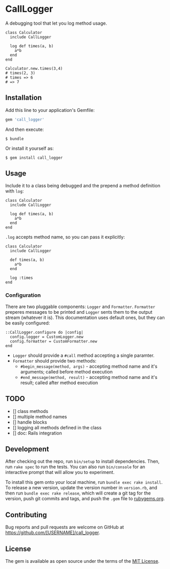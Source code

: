 # CallLogger

A debugging tool that let you log method usage.

```
class Calculator
  include CallLogger

  log def times(a, b)
    a*b
  end
end

Calculator.new.times(3,4)
# times(2, 3)
# times => 6
# => 7
```

## Installation

Add this line to your application's Gemfile:

```ruby
gem 'call_logger'
```

And then execute:

    $ bundle

Or install it yourself as:

    $ gem install call_logger

## Usage

Include it to a class being debugged and the prepend a method definition with `log`:

```
class Calculator
  include CallLogger

  log def times(a, b)
    a*b
  end
end
```

`.log` accepts method name, so you can pass it explicitly:

```
class Calculator
  include CallLogger

  def times(a, b)
    a*b
  end

  log :times
end
```

### Configuration

There are two pluggable components: `Logger` and `Formatter`. `Formatter` preperes messages to be printed and `Logger` sents them to the
output stream (whatever it is). This documentation uses default ones, but they can be easily configured:

```
::CallLogger.configure do |config|
  config.logger = CustomLogger.new
  config.formatter = CustomFormatter.new
end
```

* `Logger` should provide a `#call` method accepting a single paramter.
* `Formatter` should provide two methods:
  * `#begin_message(method, args)` - accepting method name and it's arguments; called before method execution
  * `#end_message(method, result)` - accepting method name and it's result; called after method execution

## TODO

* [] class methods
* [] multiple method names
* [] handle blocks
* [] logging all methods defined in the class
* [] doc: Rails integration

## Development

After checking out the repo, run `bin/setup` to install dependencies. Then, run `rake spec` to run the tests. You can also run `bin/console` for an interactive prompt that will allow you to experiment.

To install this gem onto your local machine, run `bundle exec rake install`. To release a new version, update the version number in `version.rb`, and then run `bundle exec rake release`, which will create a git tag for the version, push git commits and tags, and push the `.gem` file to [rubygems.org](https://rubygems.org).

## Contributing

Bug reports and pull requests are welcome on GitHub at https://github.com/[USERNAME]/call_logger.

## License

The gem is available as open source under the terms of the [MIT License](https://opensource.org/licenses/MIT).
